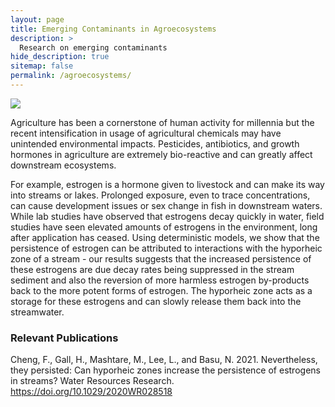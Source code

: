 ```yaml
---
layout: page
title: Emerging Contaminants in Agroecosystems
description: >
  Research on emerging contaminants
hide_description: true
sitemap: false
permalink: /agroecosystems/
---
```


![](/assets/img/blog/tree-water-grass-creek-marsh-field-657261-pxhere.com.jpg)

Agriculture has been a cornerstone of human activity for millennia but the recent intensification in usage of agricultural chemicals may have unintended environmental impacts. Pesticides, antibiotics, and growth hormones in agriculture are extremely bio-reactive and can greatly affect downstream ecosystems. 

For example, estrogen is a hormone given to livestock and can make its way into streams or lakes. Prolonged exposure, even to trace concentrations, can cause development issues or sex change in fish in downstream waters. While lab studies have observed that estrogens decay quickly in water, field studies have seen elevated amounts of estrogens in the environment, long after application has ceased. Using deterministic models, we show that the persistence of estrogen can be attributed to interactions with the hyporheic zone of a stream - our results suggests that the increased persistence of these estrogens are due decay rates being suppressed in the stream sediment and also the reversion of more harmless estrogen by-products back to the more potent forms of estrogen. The hyporheic zone acts as a storage for these estrogens and can slowly release them back into the streamwater.   

### Relevant Publications 
Cheng, F., Gall, H., Mashtare, M., Lee, L., and Basu, N. 2021. Nevertheless, they persisted: Can hyporheic zones increase the persistence of estrogens in streams? Water Resources Research. https://doi.org/10.1029/2020WR028518